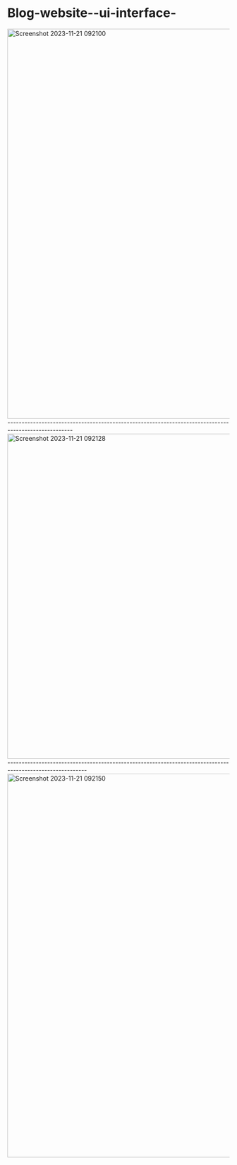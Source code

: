 # Blog-website--ui-interface-


<img width="883" alt="Screenshot 2023-11-21 092100" src="https://github.com/DHRUV2005MAHESHWARI/Blog-website--ui-interface-/assets/143800109/736dfa96-22ef-41a5-add3-6f8dfb463c6f">
<br>
-----------------------------------------------------------------------------------------------------
<img width="736" alt="Screenshot 2023-11-21 092128" src="https://github.com/DHRUV2005MAHESHWARI/Blog-website--ui-interface-/assets/143800109/e5485816-363c-4086-a96d-49801e9a6777">
<br>
----------------------------------------------------------------------------------------------------------
<img width="869" alt="Screenshot 2023-11-21 092150" src="https://github.com/DHRUV2005MAHESHWARI/Blog-website--ui-interface-/assets/143800109/1f88d5ed-1a78-4f19-9588-bcf64d052a15">
